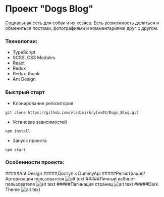# Проект "Dogs Blog"
Социальная сеть для собак и их хозяев. Есть возможность делиться и обмениться постами, фотографиями и комментариями друг с другом.

### Технологии:
- TypeScript
- SCSS, CSS Modules
- React
- Redux
- Redux-thunk
- Ant Design
### Быстрый старт

- Клонирование репозитория
```
git clone https://github.com/vladimirkrylov01/Dogs_Blog.git
```
- Установка зависимостей
```
npm install
```
- Запуск проекта
```
npm start
```

### Особенности проекта:
#####Ant Design
#####Доступ к DummyApi
#####Регистрация/Авторизация пользователя
![alt text](https://i.ibb.co/Dp7DyH6/21-02-2022-14-35-17.png "Song")
#####Личный кабинет пользователя
![alt text](https://i.ibb.co/WG7YnTC/image.png "Song")
#####Пагинация страниц
![alt text](https://media4.giphy.com/media/XfpXyNSvcPE7o92Jd5/giphy.gif?cid=790b7611bfce513b14aeeaca71a6bdae63978be78225a4a8&rid=giphy.gif&ct=g "Song")
#####Dark Theme
![alt text](https://media1.giphy.com/media/ef0prHShi1O74JUJ4V/giphy.gif?cid=790b76117a6df419d62a443a15e28f990f9a5a34185d68b4&rid=giphy.gif&ct=g "Song")




